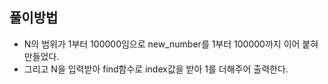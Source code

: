 ## 풀이방법

- N의 범위가 1부터 100000임으로 new_number를 1부터 100000까지 이어 붙혀 만들었다.
- 그리고 N을 입력받아 find함수로 index값을 받아 1를 더해주어 출력한다.